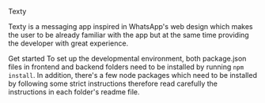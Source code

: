 Texty

Texty is a messaging app inspired in WhatsApp's web design which makes the user to be already familiar with the app but at the same time providing the developer with great experience.

Get started
To set up the developmental environment, both package.json files in frontend and backend folders need to be installed by running ```npm install```. In addition, there's a few node packages which need to be installed by following some strict instructions therefore read carefully the instructions in each folder's readme file.

